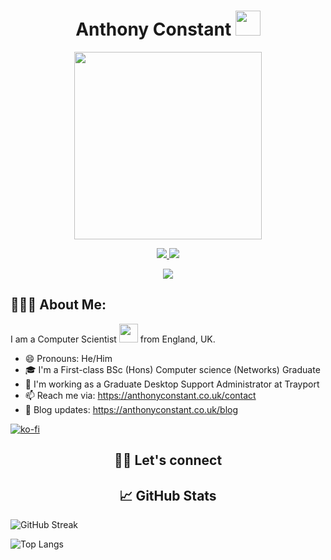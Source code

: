 
<h1 align="center">Anthony Constant <img src="https://media.giphy.com/media/hvRJCLFzcasrR4ia7z/giphy.gif" width="40"></h1>

<div align="center">
<img src="https://i.postimg.cc/LYdchw56/MAIN-00-00-00-00-00-30-1.gif" width="300px">
 
 <p align="center">  <a href="https://www.linkedin.com/in/anthony-constant-5217721a9/" target="blank"><img src="https://img.shields.io/badge/LinkedIn-0077B5?style=for-the-badge&logo=linkedin&logoColor=white" /> </a> <a href="https://www.instagram.com/anthonyconstant.co.uk/" target="blank"><img src="https://img.shields.io/badge/Instagram-E4405F?style=for-the-badge&logo=instagram&logoColor=white" /> </a> </p>
 
![](https://komarev.com/ghpvc/?username=your-github-PlugAC&color=brightgreen)

</div>

<h2>👨🏻‍💻 About Me:</h2>

I am a Computer Scientist <img src="https://media.giphy.com/media/WUlplcMpOCEmTGBtBW/giphy.gif" width="30"> from England, UK.

- 😄 Pronouns: He/Him
- 🎓 I'm a First-class BSc (Hons) Computer science (Networks) Graduate 
- 💼 I'm working as a Graduate Desktop Support Administrator at Trayport
- 📫 Reach me via: https://anthonyconstant.co.uk/contact
- 🍟 Blog updates: https://anthonyconstant.co.uk/blog

[![ko-fi](https://ko-fi.com/img/githubbutton_sm.svg)](https://ko-fi.com/W7W144CAO)


<h2 align= "center">🤝🏼 Let's connect </h2>





<h2 align= "center">📈 GitHub Stats</h2>

![GitHub Streak](https://github-readme-streak-stats.herokuapp.com?user=Anthony-Constant&theme=dark)

![Top Langs](https://github-readme-stats.vercel.app/api/top-langs?username=Anthony-Constant&theme=dark&layout=compact)

